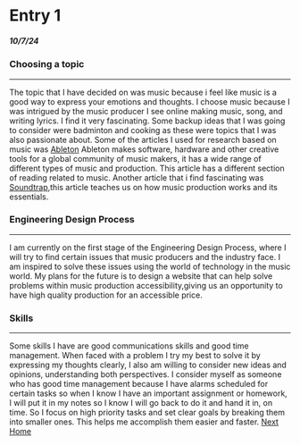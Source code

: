 # Entry 1
##### 10/7/24
### Choosing a topic    

---
The topic that I have decided on was music because i feel like music is a good way to express your emotions and thoughts. I choose music because I was intrigued by the music producer I see online making music, song, and writing lyrics. I find it very fascinating. Some backup ideas that I was going to consider were badminton and cooking as these were topics that I was also passionate about. Some of the articles I used for research based on music was [Ableton](https://www.ableton.com/en/) Ableton makes software, hardware and other creative tools for a global community of music makers, it has a wide range of different types of music and production. This article has a different section of reading related to music. Another article that i find fascinating was [Soundtrap](https://www.soundtrap.com/content/blog/how-to-produce-music),this article teaches us on how music production works and its essentials.
### Engineering Design Process
---
 I am currently on the first stage of the Engineering Design Process, where I will try to find certain issues that music producers and the industry face. I am inspired to solve these issues using the world of technology in the music world. My plans for the future is to design a website that can help solve problems within music production accessibility,giving us an opportunity to have high quality production for an accessible price.

 ### Skills
 ---
 Some skills I have are good communications skills and good time management. When faced with a problem I try my best to solve it by expressing my thoughts clearly, I also am willing to consider new ideas and opinions, understanding both perspectives. I consider myself as someone who has good time management because I have alarms scheduled for certain tasks so when I know I have an important assignment or homework, I will put it in my notes so I know I will go back to do it and hand it in, on time. So I focus on high priority tasks and set clear goals by breaking them into smaller ones. This helps me accomplish them easier and faster.
[Next](entry02.md)
[Home](../README.md)

